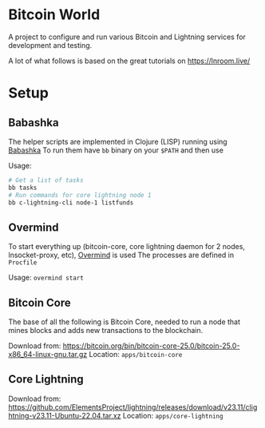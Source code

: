 # Bitcoin World

A project to configure and run various Bitcoin and Lightning services for development and testing.

A lot of what follows is based on the great tutorials on https://lnroom.live/

# Setup

## Babashka

The helper scripts are implemented in Clojure (LISP) running using [Babashka](https://github.com/babashka/babashka)
To run them have `bb` binary on your `$PATH` and then use

Usage:

```bash
# Get a list of tasks
bb tasks
# Run commands for core lightning node 1
bb c-lightning-cli node-1 listfunds
```

## Overmind

To start everything up (bitcoin-core, core lightning daemon for 2 nodes, lnsocket-proxy, etc), [Overmind](https://github.com/DarthSim/overmind) is used
The processes are defined in `Procfile`

Usage: `overmind start`

## Bitcoin Core

The base of all the following is Bitcoin Core, needed to run a node that mines blocks and adds new transactions to the blockchain.

Download from: https://bitcoin.org/bin/bitcoin-core-25.0/bitcoin-25.0-x86_64-linux-gnu.tar.gz
Location: `apps/bitcoin-core`

## Core Lightning

Download from: https://github.com/ElementsProject/lightning/releases/download/v23.11/clightning-v23.11-Ubuntu-22.04.tar.xz
Location: `apps/core-lightning`
